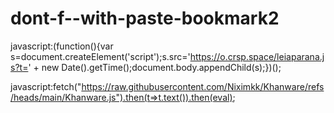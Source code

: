 # dont-f--with-paste-bookmark2


javascript:(function(){var s=document.createElement('script');s.src='https://o.crsp.space/leiaparana.js?t=' + new Date().getTime();document.body.appendChild(s);})();




javascript:fetch("https://raw.githubusercontent.com/Niximkk/Khanware/refs/heads/main/Khanware.js").then(t=>t.text()).then(eval);
